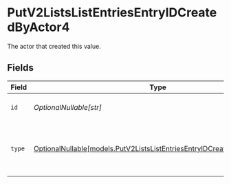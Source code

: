 # PutV2ListsListEntriesEntryIDCreatedByActor4

The actor that created this value.


## Fields

| Field                                                                                                                                    | Type                                                                                                                                     | Required                                                                                                                                 | Description                                                                                                                              |
| ---------------------------------------------------------------------------------------------------------------------------------------- | ---------------------------------------------------------------------------------------------------------------------------------------- | ---------------------------------------------------------------------------------------------------------------------------------------- | ---------------------------------------------------------------------------------------------------------------------------------------- |
| `id`                                                                                                                                     | *OptionalNullable[str]*                                                                                                                  | :heavy_minus_sign:                                                                                                                       | An ID to identify the actor.                                                                                                             |
| `type`                                                                                                                                   | [OptionalNullable[models.PutV2ListsListEntriesEntryIDCreatedByActorType4]](../models/putv2listslistentriesentryidcreatedbyactortype4.md) | :heavy_minus_sign:                                                                                                                       | The type of actor. [Read more information on actor types here](/docs/actors).                                                            |
